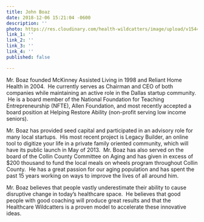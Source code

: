 ```yaml
---
title: John Boaz
date: 2018-12-06 15:21:04 -0600
description: ''
photo: https://res.cloudinary.com/health-wildcatters/image/upload/v1544131286/image.png
link_1: ''
link_2: ''
link_3: ''
link_4: ''
published: false

---
```

Mr. Boaz founded McKinney Assisted Living in 1998 and Reliant Home Health in 2004.  He currently serves as Chairman and CEO of both companies while maintaining an active role in the Dallas startup community.  He is a board member of the National Foundation for Teaching Entrepreneurship (NFTE), Allen Foundation, and most recently accepted a board position at Helping Restore Ability (non-profit serving low income seniors).

Mr. Boaz has provided seed capital and participated in an advisory role for many local startups.  His most recent project is Legacy Builder, an online tool to digitize your life in a private family oriented community, which will have its public launch in May of 2013.  Mr. Boaz has also served on the board of the Collin County Committee on Aging and has given in excess of $200 thousand to fund the local meals on wheels program throughout Collin County.  He has a great passion for our aging population and has spent the past 15 years working on ways to improve the lives of all around him.

Mr. Boaz believes that people vastly underestimate their ability to cause disruptive change in today’s healthcare space.  He believes that good people with good coaching will produce great results and that the Healthcare Wildcatters is a proven model to accelerate these innovative ideas.